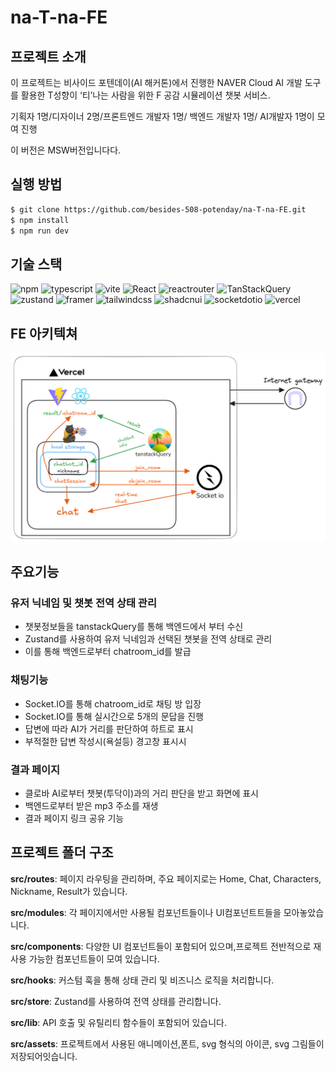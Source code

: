 # na-T-na-FE

## 프로젝트 소개

이 프로젝트는 비사이드 포텐데이(AI 해커톤)에서 진행한 NAVER Cloud AI 개발 도구를 활용한 T성향이 ‘티’나는 사람을 위한 F 공감 시뮬레이션 챗봇 서비스.

기획자 1명/디자이너 2명/프론트엔드 개발자 1명/ 백엔드 개발자 1명/ AI개발자 1명이 모여 진행 

 이 버전은 MSW버전입니다다.

## 실행 방법

```sh
$ git clone https://github.com/besides-508-potenday/na-T-na-FE.git
$ npm install
$ npm run dev
```

## 기술 스택

<p>

<img src="https://img.shields.io/badge/npm-CB3837?&logo=npm&logoColor=white" alt="npm">
<img src="https://img.shields.io/badge/typescript-3178C6?&logo=typescript&logoColor=white"  alt="typescript">
<img src="https://img.shields.io/badge/vite-646CFF?&logo=vite&logoColor=white" alt="vite">
<img src="https://img.shields.io/badge/React-61DAFB?&logo=React&logoColor=white"  alt="React">

<img src="https://img.shields.io/badge/reactrouter-CA4245?&logo=reactrouter&logoColor=white"  alt="reactrouter">
<img src="https://img.shields.io/badge/TanStackQuery-FF4154?&logo=ReactQuery&logoColor=white" alt="TanStackQuery">
<img src="https://img.shields.io/badge/zustand-000000?&logo=zustand&logoColor=white" alt="zustand">

<img src="https://img.shields.io/badge/framer-0055FF?&logo=framer&logoColor=white" alt="framer">
<img src="https://img.shields.io/badge/tailwindcss-06B6D4?&logo=tailwindcss&logoColor=white" alt="tailwindcss">
<img src="https://img.shields.io/badge/shadcnui-000000?&logo=shadcnui&logoColor=white" alt="shadcnui">

<img src="https://img.shields.io/badge/socket.io-010101?&logo=socketdotio&logoColor=white" alt="socketdotio">

<img src="https://img.shields.io/badge/vercel-000000?&logo=vercel&logoColor=white" alt="vercel">

</p>

## FE 아키텍쳐

![alt text](image.png)

## 주요기능

### 유저 닉네임 및 챗봇 전역 상태 관리
- 챗봇정보들을 tanstackQuery를 통해 백엔드에서 부터 수신
- Zustand를 사용하여 유저 닉네임과 선택된 챗봇을 전역 상태로 관리 
- 이를 통해 백엔드로부터 chatroom_id를 발급

### 채팅기능 
- Socket.IO를 통해 chatroom_id로 채팅 방 입장 
- Socket.IO를 통해 실시간으로 5개의 문답을 진행
- 답변에 따라 AI가 거리를 판단하여 하트로 표시
- 부적절한 답변 작성시(욕설등) 경고창 표시시

### 결과 페이지
- 클로바 AI로부터 챗봇(투닥이)과의 거리 판단을 받고 화면에 표시
- 백엔드로부터 받은 mp3 주소를 재생
- 결과 페이지 링크 공유 기능

## 프로젝트 폴더 구조
**src/routes**: 페이지 라우팅을 관리하며, 주요 페이지로는 Home, Chat, Characters, Nickname, Result가 있습니다.

**src/modules**: 각 페이지에서만 사용될 컴포넌트들이나 UI컴포넌트트들을 모아놓았습니다.

**src/components**: 다양한 UI 컴포넌트들이 포함되어 있으며,프로젝트 전반적으로 재사용 가능한 컴포넌트들이 모여 있습니다.

**src/hooks**: 커스텀 훅을 통해 상태 관리 및 비즈니스 로직을 처리합니다.

**src/store**: Zustand를 사용하여 전역 상태를 관리합니다.

**src/lib**: API 호출 및 유틸리티 함수들이 포함되어 있습니다.

**src/assets**: 프로젝트에서 사용된 애니메이션,폰트, svg 형식의 아이콘, svg 그림들이 저장되어잇습니다. 